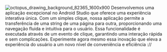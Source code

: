 ![octopus_drawing_background_82365_1600x900](https://github.com/Ilhe8l/PrimeiraAPP/assets/101971954/efdb8c50-ee2d-421b-9009-07e4c7d9d22d)
Desenvolvemos uma aplicação excepcional no Android Studio que oferece uma experiência interativa única. Com um simples clique, nossa aplicação permite a transferência de uma string de uma página para outra, proporcionando uma navegação fluida e intuitiva para o usuário. Essa funcionalidade é executada através de um evento de clique, garantindo uma interação rápida e sem complicações. Experimente agora mesmo essa inovação que eleva a experiência do usuário a um novo nível de conveniência e eficiência ://

